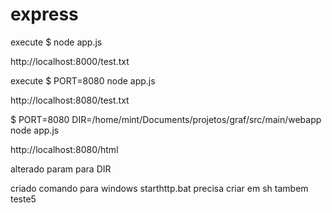 # express

execute
$ node app.js

http://localhost:8000/test.txt

execute
$ PORT=8080 node app.js

http://localhost:8080/test.txt

$ PORT=8080 DIR=/home/mint/Documents/projetos/graf/src/main/webapp node app.js

http://localhost:8080/html

alterado param para DIR

criado comando para windows starthttp.bat
precisa criar em sh tambem
teste5

